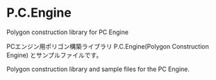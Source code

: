 # P.C.Engine
Polygon construction library for PC Engine

PCエンジン用ポリゴン構築ライブラリ P.C.Engine(Polygon Construction Engine) とサンプルファイルです。

Polygon construction library and sample files for the PC Engine.
